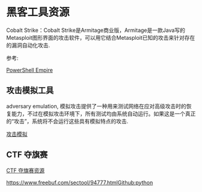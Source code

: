 # 黑客工具资源

Cobalt Strike：Cobalt Strike是Armitage商业版，Armitage是一款Java写的Metasploit图形界面的攻击软件，可以用它结合Metasploit已知的攻击来针对存在的漏洞自动化攻击.

参考:

[PowerShell Empire](https://www.freebuf.com/sectool/158393.html)

## 攻击模拟工具
adversary emulation, 模拟攻击提供了一种用来测试网络在应对高级攻击时的恢复能力，不过在模拟攻击环境下，所有测试均由系统自动运行。如果这是一个真正的“攻击”，系统将不会运行这些具有模拟特点的攻击.

[攻击模拟](https://www.4hou.com/web/11241.html)

## CTF 夺旗赛

[CTF 夺旗赛资源](https://ctftime.org/)


https://www.freebuf.com/sectool/94777.htmlGithub:python